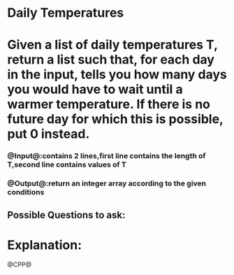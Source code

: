 # Daily Temperatures
# Given a list of daily temperatures T, return a list such that, for each day in the input, tells you how many days you would have to wait until a warmer temperature. If there is no future day for which this is possible, put 0 instead.

### @Input@:contains 2 lines,first line contains the length of T,second line contains values of T
### @Output@:return an integer array according to the given conditions 


## Possible Questions to ask:

# Explanation:
@CPP@
